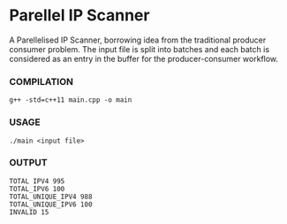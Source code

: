# Parellel IP Scanner
A Parellelised IP Scanner, borrowing idea from the traditional producer consumer problem. The input file is split into batches and each batch is considered as an entry in the buffer for the producer-consumer workflow.
### COMPILATION
```
g++ -std=c++11 main.cpp -o main
```

### USAGE
```
./main <input file>
```

### OUTPUT
```
TOTAL IPV4 995
TOTAL_IPV6 100
TOTAL_UNIQUE_IPV4 988
TOTAL_UNIQUE_IPV6 100
INVALID 15
```
